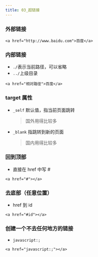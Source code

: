 ```yaml
---
title: 03_超链接
---
```

### 外部链接

```
<a href="http://www.baidu.com">百度</a>
```

### 内部链接

- `./`表示当前路径，可以省略
- `../`上级目录

```
<a href="相对路径">百度</a>
```

### target 属性

- `_self` 默认值，指当前页面跳转

  > 国外用得比较多

- `_blank` 指跳转到新的页面

  > 国内用得比较多

### 回到顶部

- 直接在 href 中写 #

```
<a href="#"></a>
```

### 去底部（任意位置）

- href 到 id

```
<a href="#id"></a>
```

### 创建一个不去任何地方的链接

- `javascript:;`

```
<a href="javascript:;"></a>
```
